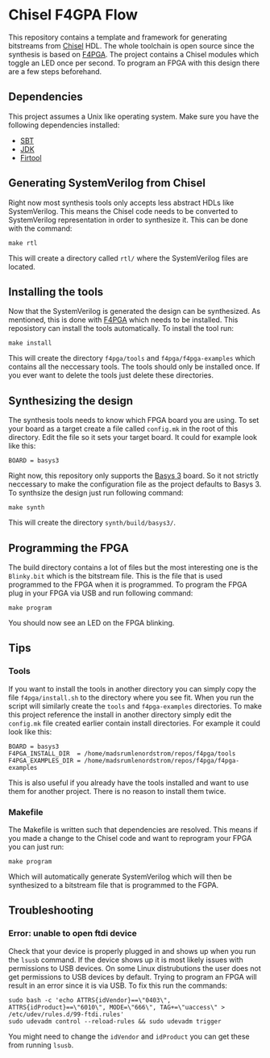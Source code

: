 # Chisel F4GPA Flow

This repository contains a template and framework for generating bitstreams from [Chisel](https://www.chisel-lang.org/) HDL.
The whole toolchain is open source since the synthesis is based on [F4PGA](https://f4pga.org/).
The project contains a Chisel modules which toggle an LED once per second.
To program an FPGA with this design there are a few steps beforehand.

## Dependencies
This project assumes a Unix like operating system.
Make sure you have the following dependencies installed:
* [SBT](https://www.scala-sbt.org/download.html)
* [JDK](https://adoptium.net/)
* [Firtool](https://github.com/llvm/circt/releases)

## Generating SystemVerilog from Chisel
Right now most synthesis tools only accepts less abstract HDLs like SystemVerilog.
This means the Chisel code needs to be converted to SystemVerilog representation in order to synthesize it.
This can be done with the command:

```shell
make rtl
```
This will create a directory called ```rtl/``` where the SystemVerilog files are located.

## Installing the tools
Now that the SystemVerilog is generated the design can be synthesized.
As mentioned, this is done with [F4PGA](https://f4pga.org/) which needs to be installed.
This reposistory can install the tools automatically.
To install the tool run:

```shell
make install
```

This will create the directory ```f4pga/tools``` and ```f4pga/f4pga-examples``` which contains all the neccessary tools.
The tools should only be installed once.
If you ever want to delete the tools just delete these directories.

## Synthesizing the design
The synthesis tools needs to know which FPGA board you are using.
To set your board as a target create a file called ```config.mk``` in the root of this directory.
Edit the file so it sets your target board.
It could for example look like this:

```plain
BOARD = basys3
```
Right now, this repository only supports the [Basys 3](https://digilent.com/reference/programmable-logic/basys-3/start) board.
So it not strictly neccessary to make the configuration file as the project defaults to Basys 3.
To synthsize the design just run following command:

```shell
make synth
```
This will create the directory ```synth/build/basys3/```.

## Programming the FPGA
The build directory contains a lot of files but the most interesting one is the ```Blinky.bit``` which is the bitstream file.
This is the file that is used programmed to the FPGA when it is programmed.
To program the FPGA plug in your FPGA via USB and run following command:

```shell
make program
```
You should now see an LED on the FPGA blinking.

## Tips
### Tools
If you want to install the tools in another directory you can simply copy the file ```f4pga/install.sh``` to the directory where you see fit.
When you run the script will similarly create the ```tools``` and ```f4pga-examples``` directories.
To make this project reference the install in another directory simply edit the ```config.mk``` file created earlier contain install directories.
For example it could look like this:
```plain
BOARD = basys3
F4PGA_INSTALL_DIR  = /home/madsrumlenordstrom/repos/f4pga/tools
F4PGA_EXAMPLES_DIR = /home/madsrumlenordstrom/repos/f4pga/f4pga-examples
```
This is also useful if you already have the tools installed and want to use them for another project.
There is no reason to install them twice.

### Makefile
The Makefile is written such that dependencies are resolved.
This means if you made a change to the Chisel code and want to reprogram your FPGA you can just run:

```shell
make program
```

Which will automatically generate SystemVerilog which will then be synthesized to a bitstream file that is programmed to the FGPA.

## Troubleshooting
### Error: unable to open ftdi device
Check that your device is properly plugged in and shows up when you run the ```lsusb``` command.
If the device shows up it is most likely issues with permissions to USB devices.
On some Linux distrubutions the user does not get permissions to USB devices by default.
Trying to program an FPGA will result in an error since it is via USB.
To fix this run the commands:
```shell
sudo bash -c 'echo ATTRS{idVendor}==\"0403\", ATTRS{idProduct}==\"6010\", MODE=\"666\", TAG+=\"uaccess\" > /etc/udev/rules.d/99-ftdi.rules'
sudo udevadm control --reload-rules && sudo udevadm trigger
```
You might need to change the ```idVendor``` and ```idProduct``` you can get these from running ```lsusb```.